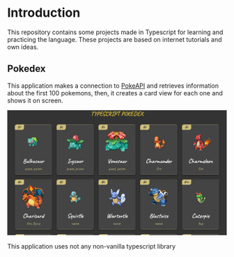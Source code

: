 # Introduction

This repository contains some projects made in Typescript for learning and practicing the language. These projects are based on internet tutorials and own ideas.


## Pokedex

This application makes a connection to [PokeAPI](pokeapi.co) and retrieves information about the first 100 pokemons, then, it creates a card view for each one and shows it on screen.

![Pokedex](./img/pokedex/cover.png)

This application uses not any non-vanilla typescript library
